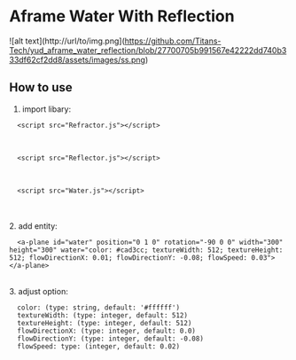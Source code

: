 # Aframe Water With Reflection

![alt text](http://url/to/img.png](https://github.com/Titans-Tech/yud_aframe_water_reflection/blob/27700705b991567e42222dd740b333df62cf2dd8/assets/images/ss.png)

## How to use

1. import libary:
```
  <script src="Refractor.js"></script>
```

<br/>

```
  <script src="Reflector.js"></script>
```

<br/>

```
  <script src="Water.js"></script>
```

<br/>

<br/>
2. add entity:

```
  <a-plane id="water" position="0 1 0" rotation="-90 0 0" width="300" height="300" water="color: #cad3cc; textureWidth: 512; textureHeight: 512; flowDirectionX: 0.01; flowDirectionY: -0.08; flowSpeed: 0.03"></a-plane>
```

<br/>
3. adjust option:

```
  color: (type: string, default: '#ffffff')
  textureWidth: (type: integer, default: 512)
  textureHeight: (type: integer, default: 512)
  flowDirectionX: (type: integer, default: 0.0)
  flowDirectionY: (type: integer, default: -0.08)
  flowSpeed: type: (integer, default: 0.02)
```
